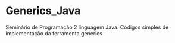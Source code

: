 # Generics_Java
Seminário de Programação 2 linguagem Java. Códigos simples de implementação da ferramenta generics
